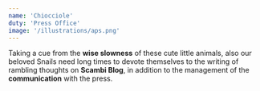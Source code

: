 ```yaml
---
name: 'Chiocciole'
duty: 'Press Office'
image: '/illustrations/aps.png'
---
```


Taking a cue from the **wise slowness** of these cute little animals, also our beloved Snails need long times to devote themselves to the writing of rambling thoughts on **Scambi Blog**, in addition to the management of the **communication** with the press.
